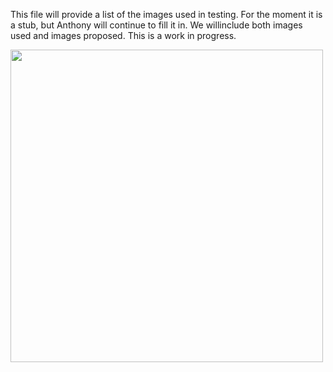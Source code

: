 This file will provide a list of the images used in testing.  For the moment it is a stub, but Anthony will continue to fill it in.  We willinclude both images used and images proposed.  This is a work in progress.  

<img src="https://github.com/CHI-CityTech/Blended-Reality-Performance-System/blob/main/SeaChange360/Testing/Test_Patterns/Skylines/LA-Skyline.jpg?raw=true" width="500">

